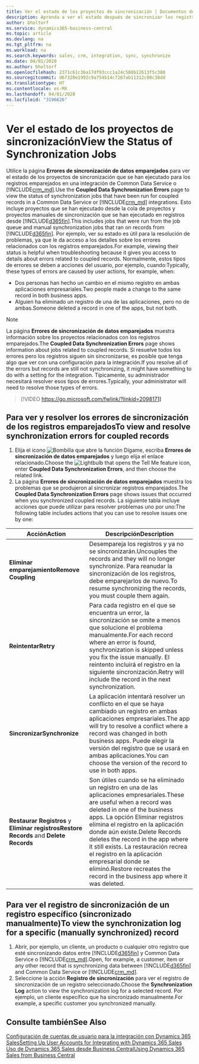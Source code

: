 ```yaml
---
title: Ver el estado de los proyectos de sincronización | Documentos de Microsoft
description: Aprenda a ver el estado después de sincronizar los registros emparejados.
author: bholtorf
ms.service: dynamics365-business-central
ms.topic: article
ms.devlang: na
ms.tgt_pltfrm: na
ms.workload: na
ms.search.keywords: sales, crm, integration, sync, synchronize
ms.date: 04/01/2020
ms.author: bholtorf
ms.openlocfilehash: 2371c61c36a17df93ccc1a24c588b12613f5c380
ms.sourcegitcommit: d67328e1992c9a754b14c7267ab11312c80c38dd
ms.translationtype: HT
ms.contentlocale: es-MX
ms.lasthandoff: 04/01/2020
ms.locfileid: "3196626"
---
```

# <a name="view-the-status-of-synchronization-jobs"></a><span data-ttu-id="514e2-103">Ver el estado de los proyectos de sincronización</span><span class="sxs-lookup"><span data-stu-id="514e2-103">View the Status of Synchronization Jobs</span></span>
<span data-ttu-id="514e2-104">Utilice la página **Errores de sincronización de datos emparejados** para ver el estado de los proyectos de sincronización que se han ejecutado para los registros emparejados en una integración de Common Data Service o [!INCLUDE[crm_md](includes/crm_md.md)].</span><span class="sxs-lookup"><span data-stu-id="514e2-104">Use the **Coupled Data Synchronization Errors** page to view the status of synchronization jobs that have been run for coupled records in a Common Data Service or [!INCLUDE[crm_md](includes/crm_md.md)] integrations.</span></span> <span data-ttu-id="514e2-105">Esto incluye proyectos que se han ejecutado desde la cola de proyectos y proyectos manuales de sincronización que se han ejecutado en registros desde [!INCLUDE[d365fin](includes/d365fin_md.md)].</span><span class="sxs-lookup"><span data-stu-id="514e2-105">This includes jobs that were run from the job queue and manual synchronization jobs that ran on records from [!INCLUDE[d365fin](includes/d365fin_md.md)].</span></span> <span data-ttu-id="514e2-106">Por ejemplo, ver su estado es útil para la resolución de problemas, ya que le da acceso a los detalles sobre los errores relacionados con los registros emparejados.</span><span class="sxs-lookup"><span data-stu-id="514e2-106">For example, viewing their status is helpful when troubleshooting because it gives you access to details about errors related to coupled records.</span></span> <span data-ttu-id="514e2-107">Normalmente, estos tipos de errores se deben a acciones del usuario, por ejemplo, cuando:</span><span class="sxs-lookup"><span data-stu-id="514e2-107">Typically, these types of errors are caused by user actions, for example, when:</span></span>  

* <span data-ttu-id="514e2-108">Dos personas han hecho un cambio en el mismo registro en ambas aplicaciones empresariales.</span><span class="sxs-lookup"><span data-stu-id="514e2-108">Two people made a change to the same record in both business apps.</span></span>
* <span data-ttu-id="514e2-109">Alguien ha eliminado un registro de una de las aplicaciones, pero no de ambas.</span><span class="sxs-lookup"><span data-stu-id="514e2-109">Someone deleted a record in one of the apps, but not both.</span></span>

> [!Note]
> <span data-ttu-id="514e2-110">La página **Errores de sincronización de datos emparejados** muestra información sobre los proyectos relacionados con los registros emparejados.</span><span class="sxs-lookup"><span data-stu-id="514e2-110">The **Coupled Data Synchronization Errors** page shows information about jobs related to coupled records.</span></span> <span data-ttu-id="514e2-111">Si resuelve todos los errores pero los registros siguen sin sincronizarse, es posible que tenga algo que ver con una configuración para la integración.</span><span class="sxs-lookup"><span data-stu-id="514e2-111">If you resolve all of the errors but records are still not synchronizing, it might have something to do with a setting for the integration.</span></span> <span data-ttu-id="514e2-112">Típicamente, su administrador necesitará resolver esos tipos de errores.</span><span class="sxs-lookup"><span data-stu-id="514e2-112">Typically, your administrator will need to resolve those types of errors.</span></span>   

> [!VIDEO https://go.microsoft.com/fwlink/?linkid=2098171]

## <a name="to-view-and-resolve-synchronization-errors-for-coupled-records"></a><span data-ttu-id="514e2-113">Para ver y resolver los errores de sincronización de los registros emparejados</span><span class="sxs-lookup"><span data-stu-id="514e2-113">To view and resolve synchronization errors for coupled records</span></span>
1. <span data-ttu-id="514e2-114">Elija el icono ![Bombilla que abre la función Dígame](media/ui-search/search_small.png "Dígame qué desea hacer"), escriba **Errores de sincronización de datos emparejados** y luego elija el enlace relacionado.</span><span class="sxs-lookup"><span data-stu-id="514e2-114">Choose the ![Lightbulb that opens the Tell Me feature](media/ui-search/search_small.png "Tell me what you want to do") icon, enter **Coupled Data Synchronization Errors**, and then choose the related link.</span></span>
2. <span data-ttu-id="514e2-115">La página **Errores de sincronización de datos emparejados** muestra los problemas que se produjeron al sincronizar registros emparejados.</span><span class="sxs-lookup"><span data-stu-id="514e2-115">The **Coupled Data Synchronization Errors** page shows issues that occurred when you synchronized coupled records.</span></span> <span data-ttu-id="514e2-116">La siguiente tabla incluye acciones que puede utilizar para resolver problemas uno por uno:</span><span class="sxs-lookup"><span data-stu-id="514e2-116">The following table includes actions that you can use to resolve issues one by one:</span></span>

|<span data-ttu-id="514e2-117">Acción</span><span class="sxs-lookup"><span data-stu-id="514e2-117">Action</span></span>|<span data-ttu-id="514e2-118">Descripción</span><span class="sxs-lookup"><span data-stu-id="514e2-118">Description</span></span>|
|----|----|
|<span data-ttu-id="514e2-119">**Eliminar emparejamiento**</span><span class="sxs-lookup"><span data-stu-id="514e2-119">**Remove Coupling**</span></span>|<span data-ttu-id="514e2-120">Desempareja los registros y ya no se sincronizarán.</span><span class="sxs-lookup"><span data-stu-id="514e2-120">Uncouples the records and they will no longer synchronize.</span></span> <span data-ttu-id="514e2-121">Para reanudar la sincronización de los registros, debe emparejarlos de nuevo.</span><span class="sxs-lookup"><span data-stu-id="514e2-121">To resume synchronizing the records, you must couple them again.</span></span>|
|<span data-ttu-id="514e2-122">**Reintentar**</span><span class="sxs-lookup"><span data-stu-id="514e2-122">**Retry**</span></span>|<span data-ttu-id="514e2-123">Para cada registro en el que se encuentra un error, la sincronización se omite a menos que solucione el problema manualmente.</span><span class="sxs-lookup"><span data-stu-id="514e2-123">For each record where an error is found, synchronization is skipped unless you fix the issue manually.</span></span> <span data-ttu-id="514e2-124">El reintento incluirá el registro en la siguiente sincronización.</span><span class="sxs-lookup"><span data-stu-id="514e2-124">Retry will include the record in the next synchronization.</span></span>|
|<span data-ttu-id="514e2-125">**Sincronizar**</span><span class="sxs-lookup"><span data-stu-id="514e2-125">**Synchronize**</span></span>|<span data-ttu-id="514e2-126">La aplicación intentará resolver un conflicto en el que se haya cambiado un registro en ambas aplicaciones empresariales.</span><span class="sxs-lookup"><span data-stu-id="514e2-126">The app will try to resolve a conflict where a record was changed in both business apps.</span></span> <span data-ttu-id="514e2-127">Puede elegir la versión del registro que se usará en ambas aplicaciones.</span><span class="sxs-lookup"><span data-stu-id="514e2-127">You can choose the version of the record to use in both apps.</span></span>|
|<span data-ttu-id="514e2-128">**Restaurar Registros** y **Eliminar registros**</span><span class="sxs-lookup"><span data-stu-id="514e2-128">**Restore Records** and **Delete Records**</span></span>|<span data-ttu-id="514e2-129">Son útiles cuando se ha eliminado un registro en una de las aplicaciones empresariales.</span><span class="sxs-lookup"><span data-stu-id="514e2-129">These are useful when a record was deleted in one of the business apps.</span></span> <span data-ttu-id="514e2-130">La opción Eliminar registros elimina el registro en la aplicación donde aún existe.</span><span class="sxs-lookup"><span data-stu-id="514e2-130">Delete Records deletes the record in the app where it still exists.</span></span> <span data-ttu-id="514e2-131">La restauración recrea el registro en la aplicación empresarial donde se eliminó.</span><span class="sxs-lookup"><span data-stu-id="514e2-131">Restore recreates the record in the business app where it was deleted.</span></span>|

## <a name="to-view-the-synchronization-log-for-a-specific-manually-synchronized-record"></a><span data-ttu-id="514e2-132">Para ver el registro de sincronización de un registro específico (sincronizado manualmente)</span><span class="sxs-lookup"><span data-stu-id="514e2-132">To view the synchronization log for a specific (manually synchronized) record</span></span>
1. <span data-ttu-id="514e2-133">Abrir, por ejemplo, un cliente, un producto o cualquier otro registro que esté sincronizando datos entre [!INCLUDE[d365fin](includes/d365fin_md.md)] y Common Data Service o [!INCLUDE[crm_md](includes/crm_md.md)].</span><span class="sxs-lookup"><span data-stu-id="514e2-133">Open, for example, a customer, item or any other record that is synchronizing data between [!INCLUDE[d365fin](includes/d365fin_md.md)] and Common Data Service or [!INCLUDE[crm_md](includes/crm_md.md)].</span></span>
2. <span data-ttu-id="514e2-134">Seleccione la acción **Registro de sincronización** para ver el registro de sincronización de un registro seleccionado.</span><span class="sxs-lookup"><span data-stu-id="514e2-134">Choose the **Synchronization Log** action to view the synchronization log for a selected record.</span></span> <span data-ttu-id="514e2-135">Por ejemplo, un cliente específico que ha sincronizado manualmente.</span><span class="sxs-lookup"><span data-stu-id="514e2-135">For example, a specific customer you synchronized manually.</span></span>

## <a name="see-also"></a><span data-ttu-id="514e2-136">Consulte también</span><span class="sxs-lookup"><span data-stu-id="514e2-136">See Also</span></span>  
[<span data-ttu-id="514e2-137">Configuración de cuentas de usuario para la integración con Dynamics 365 Sales</span><span class="sxs-lookup"><span data-stu-id="514e2-137">Setting Up User Accounts for Integrating with Dynamics 365 Sales</span></span>](admin-setting-up-integration-with-dynamics-sales.md)  
[<span data-ttu-id="514e2-138">Uso de Dynamics 365 Sales desde Business Central</span><span class="sxs-lookup"><span data-stu-id="514e2-138">Using Dynamics 365 Sales from Business Central</span></span>](marketing-integrate-dynamicscrm.md)
